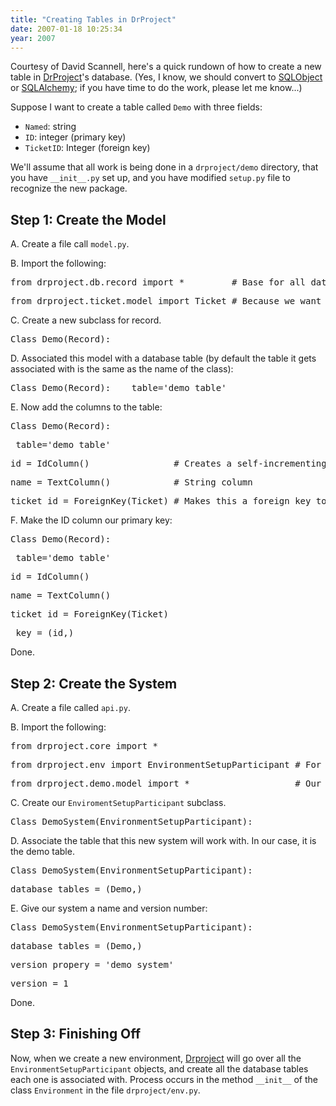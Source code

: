 ```yaml
---
title: "Creating Tables in DrProject"
date: 2007-01-18 10:25:34
year: 2007
---
```

Courtesy of David Scannell, here's a quick rundown of how to create a new table in <a href="http://www.drproject.org">DrProject</a>'s database.  (Yes, I know, we should convert to <a href="http://www.sqlobject.org/">SQLObject</a> or <a href="http://www.sqlalchemy.org/">SQLAlchemy</a>; if you have time to do the work, please let me know...)

Suppose I want to create a table called <code>Demo</code> with three fields:
<ul>
	<li><code>Named</code>: string</li>
	<li><code>ID</code>: integer (primary key)</li>
	<li><code>TicketID</code>: Integer (foreign key)</li>
</ul>
We'll assume that all work is being done in a <code>drproject/demo</code> directory, that you have <code>__init__.py</code> set up, and you have modified <code>setup.py</code> file to recognize the new package.
<h2>Step 1: Create the Model</h2>
A. Create a file call <code>model.py</code>.

B. Import the following:
<pre>from drproject.db.record import *         # Base for all database modelling</pre>
<pre>from drproject.ticket.model import Ticket # Because we want a foreign key</pre>
C. Create a new subclass for record.
<pre>Class Demo(Record):</pre>
D. Associated this model with a database table (by default the table it gets associated with is the same as the name of the class):
<pre>Class Demo(Record):   _table='demo_table'</pre>
E. Now add the columns to the table:
<pre>Class Demo(Record):</pre>
<pre>_table='demo_table'</pre>
<pre>id = IdColumn()                # Creates a self-incrementing id</pre>
<pre>name = TextColumn()            # String column</pre>
<pre>ticket_id = ForeignKey(Ticket) # Makes this a foreign key to the Ticket Table</pre>
F. Make the ID column our primary key:
<pre>Class Demo(Record):</pre>
<pre>_table='demo_table'</pre>
<pre>id = IdColumn()</pre>
<pre>name = TextColumn()</pre>
<pre>ticket_id = ForeignKey(Ticket)</pre>
<pre>_key = (id,)</pre>
Done.
<h2>Step 2: Create the System</h2>
A. Create a file called <code>api.py</code>.

B. Import the following:
<pre>from drproject.core import *</pre>
<pre>from drproject.env import EnvironmentSetupParticipant # For database creation</pre>
<pre>from drproject.demo.model import *                    # Our database model</pre>
C. Create our <code>EnviromentSetupParticipant</code> subclass.
<pre>Class DemoSystem(EnvironmentSetupParticipant):</pre>
D. Associate the table that this new system will work with. In our case, it is the demo table.
<pre>Class DemoSystem(EnvironmentSetupParticipant):</pre>
<pre>database_tables = (Demo,)</pre>
E. Give our system a name and version number:
<pre>Class DemoSystem(EnvironmentSetupParticipant):</pre>
<pre>database_tables = (Demo,)</pre>
<pre>version_propery = 'demo_system'</pre>
<pre>version = 1</pre>
Done.
<h2>Step 3: Finishing Off</h2>
Now, when we create a new environment, <a href="http://www.drproject.org">Drproject</a> will go over all the <code>EnvironmentSetupParticipant</code> objects, and create all the database tables each one is associated with. Process occurs in the method <code>__init__</code> of the class <code>Environment</code> in the file <code>drproject/env.py</code>.
